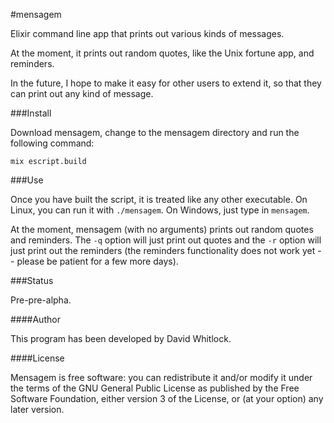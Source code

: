 #mensagem

Elixir command line app that prints out various kinds of messages.

At the moment, it prints out random quotes, like the Unix fortune app,
and reminders.

In the future, I hope to make it easy for other users to extend it,
so that they can print out any kind of message.

###Install

Download mensagem, change to the mensagem directory and run the following command:

    mix escript.build

###Use

Once you have built the script, it is treated like any other executable.
On Linux, you can run it with `./mensagem`. On Windows, just type in `mensagem`.

At the moment, mensagem (with no arguments) prints out random quotes and reminders.
The `-q` option will just print out quotes and the `-r` option will just print
out the reminders (the reminders functionality does not work yet -- please be
patient for a few more days).

###Status

Pre-pre-alpha.

####Author

This program has been developed by David Whitlock.

####License

Mensagem is free software: you can redistribute it and/or modify it under
the terms of the GNU General Public License as published by the Free
Software Foundation, either version 3 of the License, or (at your
option) any later version.
